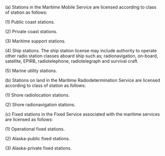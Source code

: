 (a) Stations in the Maritime Mobile Service are licensed according to class of station as follows:

(1) Public coast stations.

(2) Private coast stations.

(3) Maritime support stations.

(4) Ship stations. The ship station license may include authority to operate other radio station classes aboard ship such as; radionavigation, on-board, satellite, EPIRB, radiotelephone, radiotelegraph and survival craft.

(5) Marine utility stations.

(b) Stations on land in the Maritime Radiodetermination Service are licensed according to class of station as follows:

(1) Shore radiolocation stations.

(2) Shore radionavigation stations.

(c) Fixed stations in the Fixed Service associated with the maritime services are licensed as follows:

(1) Operational fixed stations.

(2) Alaska-public fixed stations.

(3) Alaska-private fixed stations.

